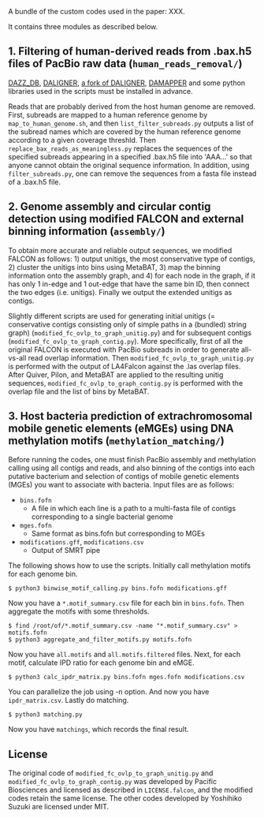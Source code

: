 A bundle of the custom codes used in the paper: XXX.

It contains three modules as described below.


## 1. Filtering of human-derived reads from .bax.h5 files of PacBio raw data (`human_reads_removal/`)

[DAZZ_DB](https://github.com/thegenemyers/DAZZ_DB), [DALIGNER](https://github.com/thegenemyers/DALIGNER), [a fork of DALIGNER](https://github.com/PacificBiosciences/DALIGNER), [DAMAPPER](https://github.com/thegenemyers/DAMAPPER) and some python libraries used in the scripts must be installed in advance.

Reads that are probably derived from the host human genome are removed. First, subreads are mapped to a human reference genome by `map_to_human_genome.sh`, and then `list_filter_subreads.py` outputs a list of the subread names which are covered by the human reference genome according to a given coverage threshld. Then `replace_bax_reads_as_meaningless.py` replaces the sequences of the specified subreads appearing in a specified .bax.h5 file into 'AAA...' so that anyone cannot obtain the original sequence information. In addition, using `filter_subreads.py`, one can remove the sequences from a fasta file instead of a .bax.h5 file.


## 2. Genome assembly and circular contig detection using modified FALCON and external binning information (`assembly/`)

To obtain more accurate and reliable output sequences, we modified FALCON as follows: 1) output unitigs, the most conservative type of contigs, 2) cluster the unitigs into bins using MetaBAT, 3) map the binning information onto the assembly graph, and 4) for each node in the graph, if it has only 1 in-edge and 1 out-edge that have the same bin ID, then connect the two edges (i.e. unitigs). Finally we output the extended unitigs as contigs.

Slightly different scripts are used for generating initial unitigs (= conservative contigs consisting only of simple paths in a (bundled) string graph) (`modified_fc_ovlp_to_graph_unitig.py`) and for subsequent contigs (`modified_fc_ovlp_to_graph_contig.py`). More specifically, first of all the original FALCON is executed with PacBio subreads in order to generate all-vs-all read overlap information. Then `modified_fc_ovlp_to_graph_unitig.py` is performed with the output of LA4Falcon against the .las overlap files. After Quiver, Pilon, and MetaBAT are applied to the resulting unitig sequences, `modified_fc_ovlp_to_graph_contig.py` is performed with the overlap file and the list of bins by MetaBAT.


## 3. Host bacteria prediction of extrachromosomal mobile genetic elements (eMGEs) using DNA methylation motifs (`methylation_matching/`)

Before running the codes, one must finish PacBio assembly and methylation calling using all contigs and reads, and also binning of the contigs into each putative bacterium and selection of contigs of mobile genetic elements (MGEs) you want to associate with bacteria. Input files are as follows:

* `bins.fofn`
  * A file in which each line is a path to a multi-fasta file of contigs corresponding to a single bacterial genome
* `mges.fofn`
  * Same format as bins.fofn but corresponding to MGEs
* `modifications.gff`, `modifications.csv`
  * Output of SMRT pipe

The following shows how to use the scripts. Initially call methylation motifs for each genome bin.

```
$ python3 binwise_motif_calling.py bins.fofn modifications.gff
```

Now you have a `*.motif_summary.csv` file for each bin in `bins.fofn`. Then aggregate the motifs with some thresholds.

```
$ find /root/of/*.motif_summary.csv -name "*.motif_summary.csv" > motifs.fofn
$ python3 aggregate_and_filter_motifs.py motifs.fofn
```

Now you have `all.motifs` and `all.motifs.filtered` files. Next, for each motif, calculate IPD ratio for each genome bin and eMGE.

```
$ python3 calc_ipdr_matrix.py bins.fofn mges.fofn modifications.csv
```

You can parallelize the job using -n option. And now you have `ipdr_matrix.csv`. Lastly do matching.

```
$ python3 matching.py
```

Now you have `matchings`, which records the final result.


## License

The original code of `modified_fc_ovlp_to_graph_unitig.py` and `modified_fc_ovlp_to_graph_contig.py` was developed by Pacific Biosciences and licensed as described in `LICENSE.falcon`, and the modified codes retain the same license. The other codes developed by Yoshihiko Suzuki are licensed under MIT.